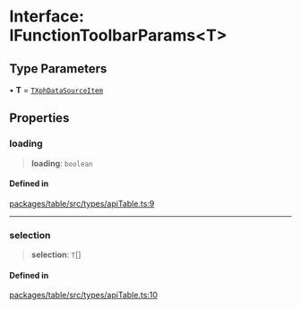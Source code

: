 # Interface: IFunctionToolbarParams\<T\>

## Type Parameters

• **T** = [`TXphDataSourceItem`](../type-aliases/TXphDataSourceItem.md)

## Properties

### loading

> **loading**: `boolean`

#### Defined in

[packages/table/src/types/apiTable.ts:9](https://github.com/XiaoPiHong/xph-crud/blob/300d288b2cb7d1d481589252292dd1816109678d/packages/table/src/types/apiTable.ts#L9)

***

### selection

> **selection**: `T`[]

#### Defined in

[packages/table/src/types/apiTable.ts:10](https://github.com/XiaoPiHong/xph-crud/blob/300d288b2cb7d1d481589252292dd1816109678d/packages/table/src/types/apiTable.ts#L10)
